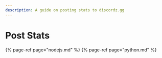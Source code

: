 ```yaml
---
description: A guide on posting stats to discordz.gg
---
```


# Post Stats

{% page-ref page="nodejs.md" %}
{% page-ref page="python.md" %}



